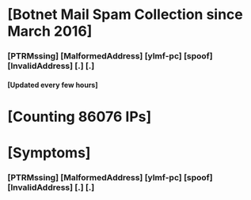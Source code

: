 # [Botnet Mail Spam Collection since March 2016]
### [PTRMssing] [MalformedAddress] [ylmf-pc] [spoof] [InvalidAddress] [.] [.]
#### [Updated every few hours]

# [Counting 86076 IPs]

# [Symptoms] 
###   [PTRMssing] [MalformedAddress] [ylmf-pc] [spoof] [InvalidAddress] [.] [.]
